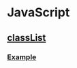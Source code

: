 # JavaScript
## [classList](https://developer.mozilla.org/ko/docs/Web/API/Element/classList)
### [Example](./javascript/javascript12.html)
